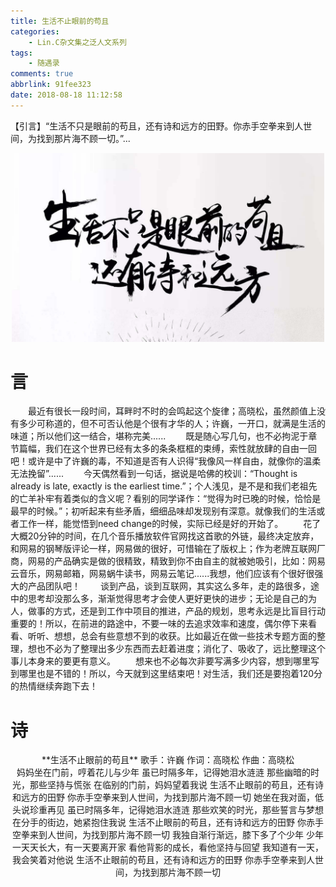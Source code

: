 ```yaml
---
title: 生活不止眼前的苟且
categories: 
    - Lin.C杂文集之泛人文系列
tags: 
    - 随遇录
comments: true
abbrlink: 91fee323
date: 2018-08-18 11:12:58
---
```

【引言】“生活不只是眼前的苟且，还有诗和远方的田野。你赤手空拳来到人世间，为找到那片海不顾一切。”...
<div align=center><img src="https://github.com/ttfisher/images/raw/master/public/000018.jpg" width="500"/></div>
<!-- more -->

# 言
&emsp;&emsp;最近有很长一段时间，耳畔时不时的会鸣起这个旋律；高晓松，虽然颜值上没有多少可称道的，但不可否认他是个很有才华的人；许巍，一开口，就满是生活的味道；所以他们这一结合，堪称完美......
&emsp;&emsp;既是随心写几句，也不必拘泥于章节篇幅，我们在这个世界已经有太多的条条框框的束缚，索性就放肆的自由一回吧！或许是中了许巍的毒，不知道是否有人识得“我像风一样自由，就像你的温柔无法挽留”......
&emsp;&emsp;今天偶然看到一句话，据说是哈佛的校训：“Thought is already is late, exactly is the earliest time.”；个人浅见，是不是和我们老祖先的亡羊补牢有着类似的含义呢？看别的同学译作：“觉得为时已晚的时候，恰恰是最早的时候。”；初听起来有些矛盾，细细品味却发现别有深意。就像我们的生活或者工作一样，能觉悟到need change的时候，实际已经是好的开始了。
&emsp;&emsp;花了大概20分钟的时间，在几个音乐播放软件官网找这首歌的外链，最终决定放弃，和网易的钢琴版评论一样，网易做的很好，可惜输在了版权上；作为老牌互联网厂商，网易的产品确实是做的很精致，精致到你不由自主的就被她吸引，比如：网易云音乐，网易邮箱，网易蜗牛读书，网易云笔记......我想，他们应该有个很好很强大的产品团队吧！
&emsp;&emsp;谈到产品，谈到互联网，其实这么多年，走的路很多，途中的思考却没那么多，渐渐觉得思考才会使人更好更快的进步；无论是自己的为人，做事的方式，还是到工作中项目的推进，产品的规划，思考永远是比盲目行动重要的！所以，在前进的路途中，不要一味的去追求效率和速度，偶尔停下来看看、听听、想想，总会有些意想不到的收获。比如最近在做一些技术专题方面的整理，想也不必为了整理出多少东西而去赶着进度；消化了、吸收了，远比整理这个事儿本身来的要更有意义。
&emsp;&emsp;想来也不必每次非要写满多少内容，想到哪里写到哪里也是不错的！所以，今天就到这里结束吧！对生活，我们还是要抱着120分的热情继续奔跑下去！

# 诗
<div align=center>
**生活不止眼前的苟且**
歌手：许巍 
作词：高晓松
作曲：高晓松

<div align=center>
妈妈坐在门前，哼着花儿与少年
虽已时隔多年，记得她泪水涟涟
那些幽暗的时光，那些坚持与慌张
在临别的门前，妈妈望着我说
生活不止眼前的苟且，还有诗和远方的田野
你赤手空拳来到人世间，为找到那片海不顾一切
她坐在我对面，低头说珍重再见
虽已时隔多年，记得她泪水涟涟
那些欢笑的时光，那些誓言与梦想
在分手的街边，她紧抱住我说
生活不止眼前的苟且，还有诗和远方的田野
你赤手空拳来到人世间，为找到那片海不顾一切
我独自渐行渐远，膝下多了个少年
少年一天天长大，有一天要离开家
看他背影的成长，看他坚持与回望
我知道有一天，我会笑着对他说
生活不止眼前的苟且，还有诗和远方的田野
你赤手空拳来到人世间，为找到那片海不顾一切
